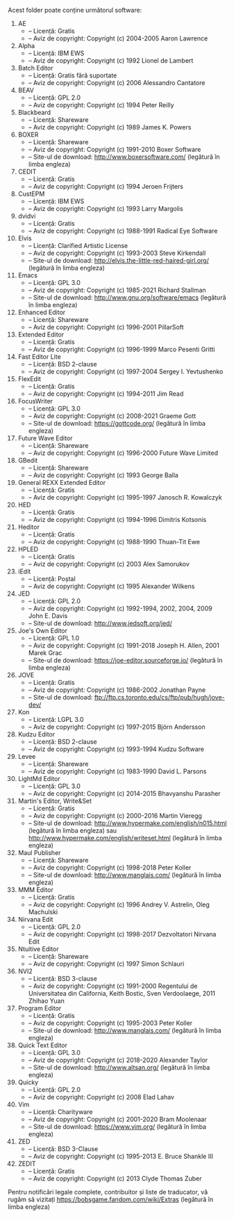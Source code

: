 Acest folder poate conține următorul software:

1. AE
   - – Licență: Gratis
   - – Aviz de copyright: Copyright (c) 2004-2005 Aaron Lawrence
2. Alpha
   - – Licență: IBM EWS
   - – Aviz de copyright: Copyright (c) 1992 Lionel de Lambert
3. Batch Editor
   - – Licență: Gratis fără suportate
   - – Aviz de copyright: Copyright (c) 2006 Alessandro Cantatore
4. BEAV
   - – Licență: GPL 2.0
   - – Aviz de copyright: Copyright (c) 1994 Peter Reilly
5. Blackbeard
   - – Licență: Shareware
   - – Aviz de copyright: Copyright (c) 1989 James K. Powers
6. BOXER
   - – Licență: Shareware
   - – Aviz de copyright: Copyright (c) 1991-2010 Boxer Software
   - – Site-ul de download: http://www.boxersoftware.com/ (legătură în limba engleza)
7. CEDIT
   - – Licență: Gratis
   - – Aviz de copyright: Copyright (c) 1994 Jeroen Frijters
8. CustEPM
   - – Licență: IBM EWS
   - – Aviz de copyright: Copyright (c) 1993 Larry Margolis
9. dvidvi
   - – Licență: Gratis
   - – Aviz de copyright: Copyright (c) 1988-1991 Radical Eye Software
10. Elvis
    - – Licență: Clarified Artistic License
    - – Aviz de copyright: Copyright (c) 1993-2003 Steve Kirkendall
    - – Site-ul de download: http://elvis.the-little-red-haired-girl.org/ (legătură în limba engleza)
11. Emacs
    - – Licență: GPL 3.0
    - – Aviz de copyright: Copyright (c) 1985-2021 Richard Stallman
    - – Site-ul de download: http://www.gnu.org/software/emacs (legătură în limba engleza)
12. Enhanced Editor
    - – Licență: Shareware
    - – Aviz de copyright: Copyright (c) 1996-2001 PillarSoft
13. Extended Editor
    - – Licență: Gratis
    - – Aviz de copyright: Copyright (c) 1996-1999 Marco Pesenti Gritti
14. Fast Editor Lite
    - – Licență: BSD 2-clause
    - – Aviz de copyright: Copyright (c) 1997-2004 Sergey I. Yevtushenko
15. FlexEdit
    - – Licență: Gratis
    - – Aviz de copyright: Copyright (c) 1994-2011 Jim Read
16. FocusWriter
    - – Licență: GPL 3.0
    - – Aviz de copyright: Copyright (c) 2008-2021 Graeme Gott
    - – Site-ul de download: https://gottcode.org/ (legătură în limba engleza)
17. Future Wave Editor
    - – Licență: Shareware
    - – Aviz de copyright: Copyright (c) 1996-2000 Future Wave Limited
18. GBedit
    - – Licență: Shareware
    - – Aviz de copyright: Copyright (c) 1993 George Balla
19. General REXX Extended Editor
    - – Licență: Gratis
    - – Aviz de copyright: Copyright (c) 1995-1997 Janosch R. Kowalczyk
20. HED
    - – Licență: Gratis
    - – Aviz de copyright: Copyright (c) 1994-1996 Dimitris Kotsonis
21. Heditor
    - – Licență: Gratis
    - – Aviz de copyright: Copyright (c) 1988-1990 Thuan-Tit Ewe
22. HPLED
    - – Licență: Gratis
    - – Aviz de copyright: Copyright (c) 2003 Alex Samorukov
23. iEdit
    - – Licență: Poștal
    - – Aviz de copyright: Copyright (c) 1995 Alexander Wilkens
24. JED
    - – Licență: GPL 2.0
    - – Aviz de copyright: Copyright (c) 1992-1994, 2002, 2004, 2009 John E. Davis
    - – Site-ul de download: http://www.jedsoft.org/jed/
25. Joe's Own Editor
    - – Licență: GPL 1.0
    - – Aviz de copyright: Copyright (c) 1991-2018 Joseph H. Allen, 2001 Marek Grac
    - – Site-ul de download: https://joe-editor.sourceforge.io/ (legătură în limba engleza)
26. JOVE
    - – Licență: Gratis
    - – Aviz de copyright: Copyright (c) 1986-2002 Jonathan Payne
    - – Site-ul de download: ftp://ftp.cs.toronto.edu/cs/ftp/pub/hugh/jove-dev/
27. Kon
    - – Licență: LGPL 3.0
    - – Aviz de copyright: Copyright (c) 1997-2015 Björn Andersson
28. Kudzu Editor
    - – Licență: BSD 2-clause
    - – Aviz de copyright: Copyright (c) 1993-1994 Kudzu Software
29. Levee
    - – Licență: Shareware
    - – Aviz de copyright: Copyright (c) 1983-1990 David L. Parsons
30. LightMd Editor
    - – Licență: GPL 3.0
    - – Aviz de copyright: Copyright (c) 2014-2015 Bhavyanshu Parasher
31. Martin's Editor, Write&Set
    - – Licență: Gratis
    - – Aviz de copyright: Copyright (c) 2000-2016 Martin Vieregg
    - – Site-ul de download: http://www.hypermake.com/english/n015.html (legătură în limba engleza) sau http://www.hypermake.com/english/writeset.html (legătură în limba engleza)
32. Maul Publisher
    - – Licență: Shareware
    - – Aviz de copyright: Copyright (c) 1998-2018 Peter Koller
    - – Site-ul de download: http://www.manglais.com/ (legătură în limba engleza)
33. MMM Editor
    - – Licență: Gratis
    - – Aviz de copyright: Copyright (c) 1996 Andrey V. Astrelin, Oleg Machulski
34. Nirvana Edit
    - – Licență: GPL 2.0
    - – Aviz de copyright: Copyright (c) 1998-2017 Dezvoltatori Nirvana Edit
35. Ntuitive Editor
    - – Licență: Shareware
    - – Aviz de copyright: Copyright (c) 1997 Simon Schlauri
36. NVI2
    - – Licență: BSD 3-clause
    - – Aviz de copyright: Copyright (c) 1991-2000 Regentului de Universitatea din California, Keith Bostic, Sven Verdoolaege, 2011 Zhihao Yuan
37. Program Editor
    - – Licență: Gratis
    - – Aviz de copyright: Copyright (c) 1995-2003 Peter Koller
    - – Site-ul de download: http://www.manglais.com/ (legătură în limba engleza)
38. Quick Text Editor
    - – Licență: GPL 3.0
    - – Aviz de copyright: Copyright (c) 2018-2020 Alexander Taylor
    - – Site-ul de download: http://www.altsan.org/ (legătură în limba engleza)
39. Quicky
    - – Licență: GPL 2.0
    - – Aviz de copyright: Copyright (c) 2008 Elad Lahav
40. Vim
    - – Licență: Charityware
    - – Aviz de copyright: Copyright (c) 2001-2020 Bram Moolenaar
    - – Site-ul de download: https://www.vim.org/ (legătură în limba engleza)
41. ZED
    - – Licență: BSD 3-Clause
    - – Aviz de copyright: Copyright (c) 1995-2013 E. Bruce Shankle III
42. ZEDIT
    - – Licență: Gratis
    - – Aviz de copyright: Copyright (c) 2013 Clyde Thomas Zuber

Pentru notificări legale complete, contribuitor și liste de traducator, vă rugăm să vizitați https://bobsgame.fandom.com/wiki/Extras (legătură în limba engleza)
